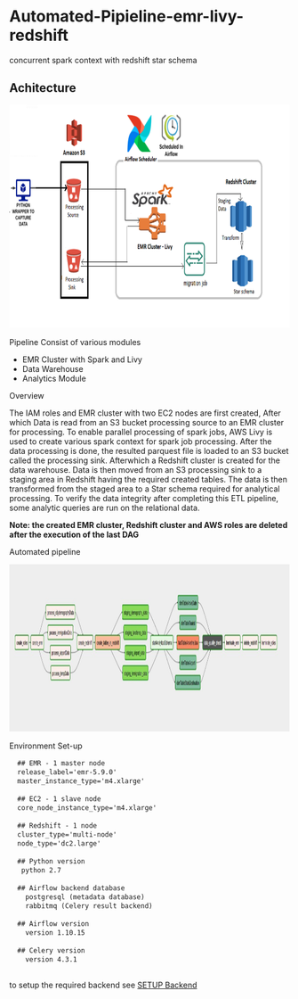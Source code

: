 # Automated-Pipieline-emr-livy-redshift
concurrent spark context with redshift star schema

## Achitecture

<img src="https://github.com/CharlesIro1125/Automated-Pipieline-emr-livy-redshift/blob/master/architecture.png" alt="schema" width="800" height="400" />

Pipeline Consist of various modules
- EMR Cluster with Spark and Livy
- Data Warehouse 
- Analytics Module

Overview

The IAM roles and EMR cluster with two EC2 nodes are first created, After which Data is read from an S3 bucket processing source to an EMR cluster for processing. To enable parallel processing of spark jobs, AWS Livy is used to create various spark context for spark job processing. After the data processing is done, the resulted parquest file is loaded to an S3 bucket called the processing sink. Afterwhich a Redshift cluster is created for the data warehouse. Data is then moved from an S3 processing sink to a staging area in Redshift having the required created tables. The data is then transformed from the staged area to a Star schema required for analytical processing. To verify the data integrity after completing this ETL pipeline, some analytic queries are run on the relational data.  

**Note: the created EMR cluster, Redshift cluster and AWS roles are deleted after the execution of the last DAG**

Automated pipeline

<img src="https://github.com/CharlesIro1125/Automated-Pipieline-emr-livy-redshift/blob/master/dagprocess_view.jpg" alt="schema" width="1200" height="300" />

Environment Set-up

```
  ## EMR - 1 master node
  release_label='emr-5.9.0'
  master_instance_type='m4.xlarge'
  
  ## EC2 - 1 slave node
  core_node_instance_type='m4.xlarge'
  
  ## Redshift - 1 node
  cluster_type='multi-node'
  node_type='dc2.large'
  
  ## Python version
   python 2.7
   
  ## Airflow backend database
    postgresql (metadata database)
    rabbitmq (Celery result backend)
    
  ## Airflow version
    version 1.10.15
    
  ## Celery version
    version 4.3.1
      
```
to setup the required backend see [SETUP Backend](https://medium.com/@ryanroline/installing-apache-airflow-on-windows-10-5247aa1249ef)
